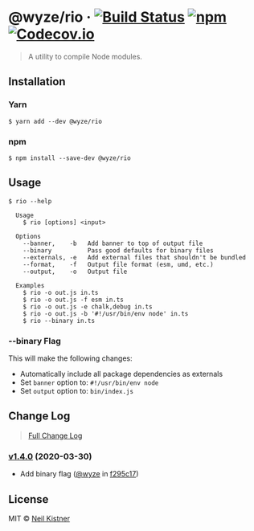 # @wyze/rio &middot; [![Build Status][actions-image]][actions-url] [![npm][npm-image]][npm-url] [![Codecov.io][codecov-image]][codecov-url]

> A utility to compile Node modules.

## Installation

### Yarn

```
$ yarn add --dev @wyze/rio
```

### npm

```
$ npm install --save-dev @wyze/rio
```

## Usage

```
$ rio --help

  Usage
    $ rio [options] <input>

  Options
    --banner,    -b   Add banner to top of output file
    --binary          Pass good defaults for binary files
    --externals, -e   Add external files that shouldn't be bundled
    --format,    -f   Output file format (esm, umd, etc.)
    --output,    -o   Output file

  Examples
    $ rio -o out.js in.ts
    $ rio -o out.js -f esm in.ts
    $ rio -o out.js -e chalk,debug in.ts
    $ rio -o out.js -b '#!/usr/bin/env node' in.ts
    $ rio --binary in.ts
```

### --binary Flag

This will make the following changes:

- Automatically include all package dependencies as externals
- Set `banner` option to: `#!/usr/bin/env node`
- Set `output` option to: `bin/index.js`

## Change Log

> [Full Change Log](changelog.md)

### [v1.4.0](https://github.com/wyze/rio/releases/tag/v1.4.0) (2020-03-30)

* Add binary flag ([@wyze](https://github.com/wyze) in [f295c17](https://github.com/wyze/rio/commit/f295c17))

## License

MIT © [Neil Kistner](//neilkistner.com)

[actions-image]: https://img.shields.io/github/workflow/status/wyze/rio/CI.svg?style=flat-square
[actions-url]: https://github.com/wyze/rio/actions

[npm-image]: https://img.shields.io/npm/v/@wyze/rio.svg?style=flat-square
[npm-url]: https://npmjs.com/package/@wyze/rio

[codecov-image]: https://img.shields.io/codecov/c/github/wyze/rio.svg?style=flat-square
[codecov-url]: https://codecov.io/github/wyze/rio
